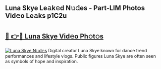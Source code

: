 ## Luna Skye Le𝚊k𝚎d N𝚞𝚍es - Part-LIM Photos Vid𝚎o Le𝚊ks p1C2u

# <h2><a href="http://fbbmme.evod.top/?m=Luna+Skye">🔗 👉🔴 Luna Skye Vid𝚎o Ph𝚘t𝚘s</a></h2>

[![Luna Skye N𝚞d𝚎s](https://i.imgur.com/8V9OHl7.gif)](http://fbbmme.evod.top/?m=Luna+Skye)
Digital creator Luna Skye known for dance trend performances and lifestyle vlogs. Public figures Luna Skye are often seen as symbols of hope and inspiration. 
